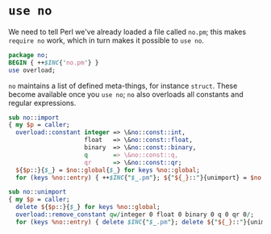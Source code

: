 # `use no`
We need to tell Perl we've already loaded a file called `no.pm`; this makes
`require no` work, which in turn makes it possible to `use no`.

```perl
package no;
BEGIN { ++$INC{'no.pm'} }
use overload;
```

`no` maintains a list of defined meta-things, for instance `struct`. These
become available once you `use no`; `no` also overloads all constants and
regular expressions.

```perl
sub no::import
{ my $p = caller;
  overload::constant integer => \&no::const::int,
                     float   => \&no::const::float,
                     binary  => \&no::const::binary,
                     q       => \&no::const::q,
                     qr      => \&no::const::qr;
  ${$p::}{$_} = $no::global{$_} for keys %no::global;
  for (keys %no::entry) { ++$INC{"$_.pm"}; ${"${_}::"}{unimport} = $no::entry{$_} } }

sub no::unimport
{ my $p = caller;
  delete ${$p::}{$_} for keys %no::global;
  overload::remove_constant qw/integer 0 float 0 binary 0 q 0 qr 0/;
  for (keys %no::entry) { delete $INC{"$_.pm"}; delete ${"${_}::"}{unimport} } }
```
